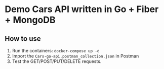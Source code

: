 # Demo Cars API written in Go + Fiber + MongoDB

## How to use

1. Run the containers: `docker-compose up -d`
2. Import the `Cars-go-api.postman_collection.json` in Postman
3. Test the GET/POST/PUT/DELETE requests.
